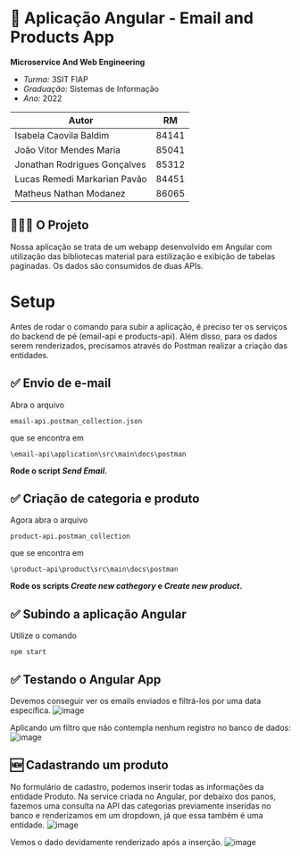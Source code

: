 # 🦅 **Aplicação Angular - Email and Products App**

**Microservice And Web Engineering**

* *Turma:* 3SIT FIAP
* *Graduação:* Sistemas de Informação
* *Ano:* 2022

| Autor               | RM                                                |
| ----------------- | ---------------------------------------------------------------- |
| Isabela Caovila Baldim        | 84141 |
| João Vitor Mendes Maria       | 85041 |
| Jonathan Rodrigues Gonçalves  | 85312 |
| Lucas Remedi Markarian Pavão  | 84451 |
| Matheus Nathan Modanez        | 86065 |

## 👨🏻‍💻 O Projeto

Nossa aplicação se trata de um webapp desenvolvido em Angular com utilização das bibliotecas material para estilização e exibição de tabelas paginadas. Os dados são consumidos de duas APIs.

# Setup

Antes de rodar o comando para subir a aplicação, é preciso ter os serviços do backend de pé (email-api e products-api).
Além disso, para os dados serem renderizados, precisamos através do Postman realizar a criação das entidades.

✅ Envio de e-mail
------------------------------------------------------------------------
Abra o arquivo 
``` 
email-api.postman_collection.json
``` 
que se encontra em
``` 
\email-api\application\src\main\docs\postman 
```
**Rode o script *Send Email*.**

✅ Criação de categoria e produto
------------------------------------------------------------------------
Agora abra o arquivo 
``` 
product-api.postman_collection
``` 
que se encontra em
``` 
\product-api\product\src\main\docs\postman
```
**Rode os scripts *Create new cathegory* e *Create new product*.**

✅ Subindo a aplicação Angular
------------------------------------------------------------------------
Utilize o comando
```
npm start
```

✅ Testando o Angular App
------------------------------------------------------------------------
Devemos conseguir ver os emails enviados e filtrá-los por uma data específica.
![image](https://user-images.githubusercontent.com/52979585/195611502-0a1cbd65-7010-40d5-b146-5cedb6f100e3.png)

Aplicando um filtro que não contempla nenhum registro no banco de dados:
![image](https://user-images.githubusercontent.com/52979585/195613532-83105497-1d60-41d8-87f0-240aec1ea107.png)

🆕 Cadastrando um produto
------------------------------------------------------------------------
No formulário de cadastro, podemos inserir todas as informações da entidade Produto. Na service criada no Angular, por debaixo dos panos, fazemos uma consulta na API das categorias previamente inseridas no banco e renderizamos em um dropdown, já que essa também é uma entidade.
![image](https://user-images.githubusercontent.com/52979585/195612718-6c42cbe3-e7aa-4630-9375-8532bcab4032.png)

Vemos o dado devidamente renderizado após a inserção.
![image](https://user-images.githubusercontent.com/52979585/195612953-971f3858-48f1-4e72-85c5-fda953403937.png)
